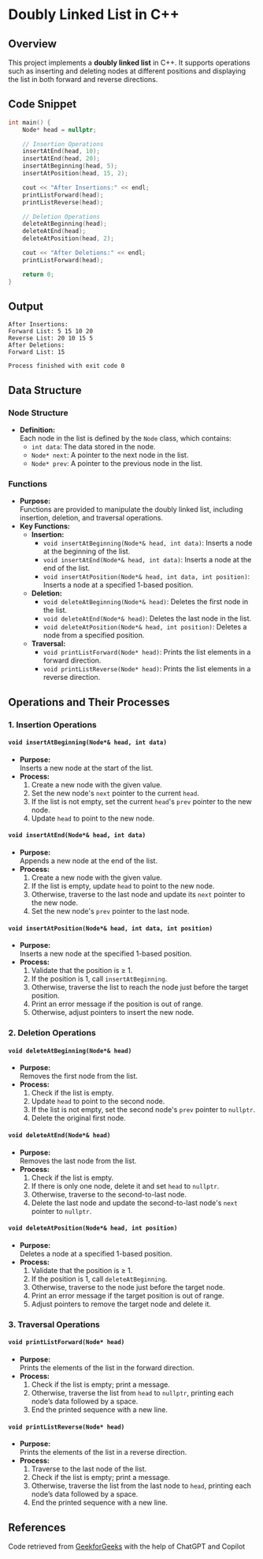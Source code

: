 # Doubly Linked List in C++

## Overview
This project implements a **doubly linked list** in C++. It supports operations such as inserting and deleting nodes at different positions and displaying the list in both forward and reverse directions.

## Code Snippet
```cpp
int main() {
    Node* head = nullptr;

    // Insertion Operations
    insertAtEnd(head, 10);
    insertAtEnd(head, 20);
    insertAtBeginning(head, 5);
    insertAtPosition(head, 15, 2);

    cout << "After Insertions:" << endl;
    printListForward(head);
    printListReverse(head);

    // Deletion Operations
    deleteAtBeginning(head);
    deleteAtEnd(head);
    deleteAtPosition(head, 2);

    cout << "After Deletions:" << endl;
    printListForward(head);

    return 0;
}
```

## Output
```
After Insertions:
Forward List: 5 15 10 20
Reverse List: 20 10 15 5
After Deletions:
Forward List: 15

Process finished with exit code 0
```

## Data Structure

### Node Structure
- **Definition:**  
  Each node in the list is defined by the `Node` class, which contains:
  - `int data`: The data stored in the node.
  - `Node* next`: A pointer to the next node in the list.
  - `Node* prev`: A pointer to the previous node in the list.

### Functions
- **Purpose:**  
  Functions are provided to manipulate the doubly linked list, including insertion, deletion, and traversal operations.
- **Key Functions:**
  - **Insertion:**
    - `void insertAtBeginning(Node*& head, int data)`: Inserts a node at the beginning of the list.
    - `void insertAtEnd(Node*& head, int data)`: Inserts a node at the end of the list.
    - `void insertAtPosition(Node*& head, int data, int position)`: Inserts a node at a specified 1-based position.
  - **Deletion:**
    - `void deleteAtBeginning(Node*& head)`: Deletes the first node in the list.
    - `void deleteAtEnd(Node*& head)`: Deletes the last node in the list.
    - `void deleteAtPosition(Node*& head, int position)`: Deletes a node from a specified position.
  - **Traversal:**
    - `void printListForward(Node* head)`: Prints the list elements in a forward direction.
    - `void printListReverse(Node* head)`: Prints the list elements in a reverse direction.

## Operations and Their Processes

### 1. Insertion Operations

#### `void insertAtBeginning(Node*& head, int data)`
- **Purpose:**  
  Inserts a new node at the start of the list.
- **Process:**
  1. Create a new node with the given value.
  2. Set the new node's `next` pointer to the current `head`.
  3. If the list is not empty, set the current `head`'s `prev` pointer to the new node.
  4. Update `head` to point to the new node.

#### `void insertAtEnd(Node*& head, int data)`
- **Purpose:**  
  Appends a new node at the end of the list.
- **Process:**
  1. Create a new node with the given value.
  2. If the list is empty, update `head` to point to the new node.
  3. Otherwise, traverse to the last node and update its `next` pointer to the new node.
  4. Set the new node's `prev` pointer to the last node.

#### `void insertAtPosition(Node*& head, int data, int position)`
- **Purpose:**  
  Inserts a new node at the specified 1-based position.
- **Process:**
  1. Validate that the position is ≥ 1.
  2. If the position is 1, call `insertAtBeginning`.
  3. Otherwise, traverse the list to reach the node just before the target position.
  4. Print an error message if the position is out of range.
  5. Otherwise, adjust pointers to insert the new node.

### 2. Deletion Operations

#### `void deleteAtBeginning(Node*& head)`
- **Purpose:**  
  Removes the first node from the list.
- **Process:**
  1. Check if the list is empty.
  2. Update `head` to point to the second node.
  3. If the list is not empty, set the second node's `prev` pointer to `nullptr`.
  4. Delete the original first node.

#### `void deleteAtEnd(Node*& head)`
- **Purpose:**  
  Removes the last node from the list.
- **Process:**
  1. Check if the list is empty.
  2. If there is only one node, delete it and set `head` to `nullptr`.
  3. Otherwise, traverse to the second-to-last node.
  4. Delete the last node and update the second-to-last node's `next` pointer to `nullptr`.

#### `void deleteAtPosition(Node*& head, int position)`
- **Purpose:**  
  Deletes a node at a specified 1-based position.
- **Process:**
  1. Validate that the position is ≥ 1.
  2. If the position is 1, call `deleteAtBeginning`.
  3. Otherwise, traverse to the node just before the target node.
  4. Print an error message if the target position is out of range.
  5. Adjust pointers to remove the target node and delete it.

### 3. Traversal Operations

#### `void printListForward(Node* head)`
- **Purpose:**  
  Prints the elements of the list in the forward direction.
- **Process:**
  1. Check if the list is empty; print a message.
  2. Otherwise, traverse the list from `head` to `nullptr`, printing each node’s data followed by a space.
  3. End the printed sequence with a new line.

#### `void printListReverse(Node* head)`
- **Purpose:**  
  Prints the elements of the list in a reverse direction.
- **Process:**
  1. Traverse to the last node of the list.
  2. Check if the list is empty; print a message.
  3. Otherwise, traverse the list from the last node to `head`, printing each node’s data followed by a space.
  4. End the printed sequence with a new line.


## References
Code retrieved from [GeekforGeeks](https://www.geeksforgeeks.org/doubly-linked-list-in-cpp/?ref=ml_lbp) with the help of ChatGPT and Copilot
